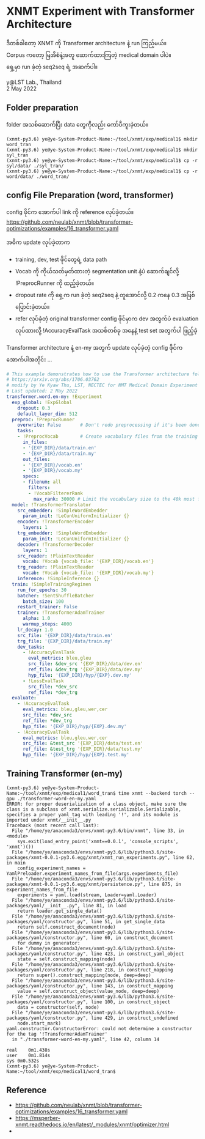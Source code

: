 # XNMT Experiment with Transformer Architecture

ဒီတစ်ခါတော့ XNMT ကို Transformer architecture နဲ့ run ကြည့်မယ်။  
Corpus ကတော့ မြအိစံနဲ့အတူ ဆောက်ထားကြတဲ့ medical domain ပါပဲ။  
ရှေ့မှာ run ခဲ့တဲ့ seq2seq ရဲ့ အဆက်ပါ။   

y@LST Lab., Thailand  
2 May 2022

## Folder preparation

folder အသစ်ဆောက်ပြီး data တွေကိုလည်း ကော်ပီကူးခဲ့တယ်။  
```
(xnmt-py3.6) ye@ye-System-Product-Name:~/tool/xnmt/exp/medical1$ mkdir word_tran
(xnmt-py3.6) ye@ye-System-Product-Name:~/tool/xnmt/exp/medical1$ mkdir syl_tran
(xnmt-py3.6) ye@ye-System-Product-Name:~/tool/xnmt/exp/medical1$ cp -r syl/data/ ./syl_tran/
(xnmt-py3.6) ye@ye-System-Product-Name:~/tool/xnmt/exp/medical1$ cp -r word/data/ ./word_tran/
```

## config File Preparation (word, transformer)

config ဖိုင်က အောက်ပါ link ကို reference လုပ်ခဲ့တယ်။  
https://github.com/neulab/xnmt/blob/transformer-optimizations/examples/16_transformer.yaml  


အဓိက update လုပ်ခဲ့တာက   
- training, dev, test ဖိုင်တွေရဲ့ data path
- Vocab ကို ကိုယ်သတ်မှတ်ထားတဲ့ segmentation unit နဲ့ပဲ ဆောက်ချင်လို့ !PreprocRunner ကို ထည့်ခဲ့တယ်။  
- dropout rate ကို ရှေ့က run ခဲ့တဲ့ seq2seq နဲ့ တူအောင်လို့ 0.2 ကနေ 0.3 အဖြစ် ပြောင်းခဲ့တယ်။
- refer လုပ်ခဲ့တဲ့ original transformer config ဖိုင်မှာက dev အတွက်ပဲ evaluation လုပ်ထားလို့ !AccuracyEvalTask အသစ်တစ်ခု အနေနဲ့ test set အတွက်ပါ ဖြည့်ခဲ့


Transformer architecture နဲ့ en-my အတွက် update လုပ်ခဲ့တဲ့ config ဖိုင်က အောက်ပါအတိုင်း ...  

```yaml
# This example demonstrates how to use the Transformer architecture following
# https://arxiv.org/abs/1706.03762
# modify by Ye Kyaw Thu, LST, NECTEC for NMT Medical Domain Experiment
# Last updated: 2 May 2022
transformer.word.en-my: !Experiment
  exp_global: !ExpGlobal
    dropout: 0.3
    default_layer_dim: 512
  preproc: !PreprocRunner
    overwrite: False       # Don't redo preprocessing if it's been done once before
    tasks:
    - !PreprocVocab        # Create vocabulary files from the training data
      in_files:
      - '{EXP_DIR}/data/train.en'
      - '{EXP_DIR}/data/train.my'
      out_files:
      - '{EXP_DIR}/vocab.en'
      - '{EXP_DIR}/vocab.my'
      specs:
      - filenum: all
        filters:
        - !VocabFiltererRank
          max_rank: 30000 # Limit the vocabulary size to the 40k most frequent words    
  model: !TransformerTranslator
    src_embedder: !SimpleWordEmbedder
      param_init: !LeCunUniformInitializer {}
    encoder: !TransformerEncoder
      layers: 1
    trg_embedder: !SimpleWordEmbedder
      param_init: !LeCunUniformInitializer {}
    decoder: !TransformerDecoder
      layers: 1
    src_reader: !PlainTextReader
      vocab: !Vocab {vocab_file: '{EXP_DIR}/vocab.en'}
    trg_reader: !PlainTextReader
      vocab: !Vocab {vocab_file: '{EXP_DIR}/vocab.my'}
    inference: !SimpleInference {}
  train: !SimpleTrainingRegimen
    run_for_epochs: 30
    batcher: !SentShuffleBatcher
      batch_size: 100
    restart_trainer: False
    trainer: !TransformerAdamTrainer
      alpha: 1.0
      warmup_steps: 4000
    lr_decay: 1.0
    src_file: '{EXP_DIR}/data/train.en'
    trg_file: '{EXP_DIR}/data/train.my'
    dev_tasks:
      - !AccuracyEvalTask
        eval_metrics: bleu,gleu
        src_file: &dev_src '{EXP_DIR}/data/dev.en'
        ref_file: &dev_trg '{EXP_DIR}/data/dev.my'
        hyp_file: '{EXP_DIR}/hyp/{EXP}.dev.my'
      - !LossEvalTask
        src_file: *dev_src
        ref_file: *dev_trg
  evaluate:
    - !AccuracyEvalTask
      eval_metrics: bleu,gleu,wer,cer
      src_file: *dev_src
      ref_file: *dev_trg
      hyp_file: '{EXP_DIR}/hyp/{EXP}.dev.my'
    - !AccuracyEvalTask
      eval_metrics: bleu,gleu,wer,cer
      src_file: &test_src '{EXP_DIR}/data/test.en'
      ref_file: &test_trg '{EXP_DIR}/data/test.my'
      hyp_file: '{EXP_DIR}/hyp/{EXP}.test.my'
```

## Training Transformer (en-my)

```
(xnmt-py3.6) ye@ye-System-Product-Name:~/tool/xnmt/exp/medical1/word_tran$ time xnmt --backend torch --gpu ./transformer-word-en-my.yaml 
ERROR: for proper deserialization of a class object, make sure the class is a subclass of xnmt.serialize.serializable.Serializable, specifies a proper yaml_tag with leading '!', and its module is imported under xnmt/__init__.py
Traceback (most recent call last):
  File "/home/ye/anaconda3/envs/xnmt-py3.6/bin/xnmt", line 33, in <module>
    sys.exit(load_entry_point('xnmt==0.0.1', 'console_scripts', 'xnmt')())
  File "/home/ye/anaconda3/envs/xnmt-py3.6/lib/python3.6/site-packages/xnmt-0.0.1-py3.6.egg/xnmt/xnmt_run_experiments.py", line 62, in main
    config_experiment_names = YamlPreloader.experiment_names_from_file(args.experiments_file)
  File "/home/ye/anaconda3/envs/xnmt-py3.6/lib/python3.6/site-packages/xnmt-0.0.1-py3.6.egg/xnmt/persistence.py", line 875, in experiment_names_from_file
    experiments = yaml.load(stream, Loader=yaml.Loader)
  File "/home/ye/anaconda3/envs/xnmt-py3.6/lib/python3.6/site-packages/yaml/__init__.py", line 81, in load
    return loader.get_single_data()
  File "/home/ye/anaconda3/envs/xnmt-py3.6/lib/python3.6/site-packages/yaml/constructor.py", line 51, in get_single_data
    return self.construct_document(node)
  File "/home/ye/anaconda3/envs/xnmt-py3.6/lib/python3.6/site-packages/yaml/constructor.py", line 60, in construct_document
    for dummy in generator:
  File "/home/ye/anaconda3/envs/xnmt-py3.6/lib/python3.6/site-packages/yaml/constructor.py", line 423, in construct_yaml_object
    state = self.construct_mapping(node)
  File "/home/ye/anaconda3/envs/xnmt-py3.6/lib/python3.6/site-packages/yaml/constructor.py", line 218, in construct_mapping
    return super().construct_mapping(node, deep=deep)
  File "/home/ye/anaconda3/envs/xnmt-py3.6/lib/python3.6/site-packages/yaml/constructor.py", line 143, in construct_mapping
    value = self.construct_object(value_node, deep=deep)
  File "/home/ye/anaconda3/envs/xnmt-py3.6/lib/python3.6/site-packages/yaml/constructor.py", line 100, in construct_object
    data = constructor(self, node)
  File "/home/ye/anaconda3/envs/xnmt-py3.6/lib/python3.6/site-packages/yaml/constructor.py", line 429, in construct_undefined
    node.start_mark)
yaml.constructor.ConstructorError: could not determine a constructor for the tag '!TransformerAdamTrainer'
  in "./transformer-word-en-my.yaml", line 42, column 14

real	0m1.438s
user	0m1.814s
sys	0m0.532s
(xnmt-py3.6) ye@ye-System-Product-Name:~/tool/xnmt/exp/medical1/word_tran$
```


## Reference

- https://github.com/neulab/xnmt/blob/transformer-optimizations/examples/16_transformer.yaml
- https://msperber-xnmt.readthedocs.io/en/latest/_modules/xnmt/optimizer.html
- 
